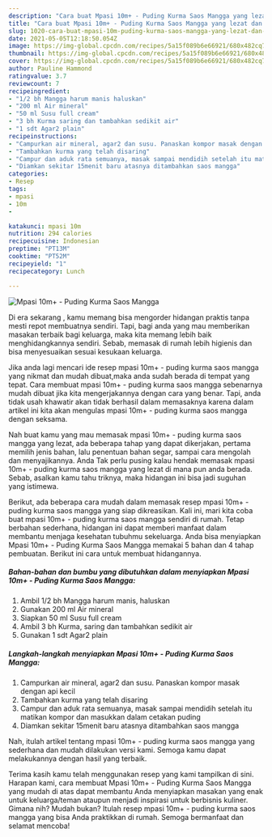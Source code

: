 ```yaml
---
description: "Cara buat Mpasi 10m+ - Puding Kurma Saos Mangga yang lezat dan Mudah Dibuat"
title: "Cara buat Mpasi 10m+ - Puding Kurma Saos Mangga yang lezat dan Mudah Dibuat"
slug: 1020-cara-buat-mpasi-10m-puding-kurma-saos-mangga-yang-lezat-dan-mudah-dibuat
date: 2021-05-05T12:18:50.054Z
image: https://img-global.cpcdn.com/recipes/5a15f089b6e66921/680x482cq70/mpasi-10m-puding-kurma-saos-mangga-foto-resep-utama.jpg
thumbnail: https://img-global.cpcdn.com/recipes/5a15f089b6e66921/680x482cq70/mpasi-10m-puding-kurma-saos-mangga-foto-resep-utama.jpg
cover: https://img-global.cpcdn.com/recipes/5a15f089b6e66921/680x482cq70/mpasi-10m-puding-kurma-saos-mangga-foto-resep-utama.jpg
author: Pauline Hammond
ratingvalue: 3.7
reviewcount: 7
recipeingredient:
- "1/2 bh Mangga harum manis haluskan"
- "200 ml Air mineral"
- "50 ml Susu full cream"
- "3 bh Kurma saring dan tambahkan sedikit air"
- "1 sdt Agar2 plain"
recipeinstructions:
- "Campurkan air mineral, agar2 dan susu. Panaskan kompor masak dengan api kecil"
- "Tambahkan kurma yang telah disaring"
- "Campur dan aduk rata semuanya, masak sampai mendidih setelah itu matikan kompor dan masukkan dalam cetakan puding"
- "Diamkan sekitar 15menit baru atasnya ditambahkan saos mangga"
categories:
- Resep
tags:
- mpasi
- 10m
- 

katakunci: mpasi 10m  
nutrition: 294 calories
recipecuisine: Indonesian
preptime: "PT13M"
cooktime: "PT52M"
recipeyield: "1"
recipecategory: Lunch

---
```



![Mpasi 10m+ - Puding Kurma Saos Mangga](https://img-global.cpcdn.com/recipes/5a15f089b6e66921/680x482cq70/mpasi-10m-puding-kurma-saos-mangga-foto-resep-utama.jpg)

Di era  sekarang , kamu memang bisa mengorder hidangan praktis tanpa mesti repot membuatnya sendiri. Tapi, bagi anda yang mau memberikan masakan terbaik bagi keluarga, maka kita memang lebih baik menghidangkannya sendiri. Sebab, memasak di rumah lebih higienis dan bisa menyesuaikan sesuai kesukaan keluarga.

Jika anda lagi mencari ide resep mpasi 10m+ - puding kurma saos mangga yang nikmat dan mudah dibuat,maka anda sudah berada di tempat yang tepat. Cara membuat mpasi 10m+ - puding kurma saos mangga  sebenarnya mudah dibuat jika kita mengerjakannya dengan cara yang benar. Tapi, anda tidak usah khawatir akan tidak berhasil dalam memasaknya 
karena dalam artikel ini kita akan mengulas mpasi 10m+ - puding kurma saos mangga dengan seksama.  



Nah buat kamu yang mau memasak mpasi 10m+ - puding kurma saos mangga yang lezat, ada beberapa tahap yang dapat dikerjakan, pertama memilih jenis bahan, lalu penentuan bahan segar, sampai cara mengolah dan menyajikannya. Anda Tak perlu pusing kalau hendak memasak mpasi 10m+ - puding kurma saos mangga yang lezat di mana pun anda berada. Sebab, asalkan kamu  tahu triknya, maka hidangan ini bisa jadi suguhan yang istimewa.

Berikut, ada beberapa cara mudah dalam memasak resep mpasi 10m+ - puding kurma saos mangga yang siap dikreasikan. Kali ini, mari kita coba buat mpasi 10m+ - puding kurma saos mangga sendiri di rumah. Tetap berbahan sederhana, hidangan ini dapat memberi manfaat dalam membantu menjaga kesehatan tubuhmu sekeluarga. Anda bisa menyiapkan Mpasi 10m+ - Puding Kurma Saos Mangga memakai 5 bahan dan 4 tahap pembuatan. Berikut ini cara untuk membuat hidangannya.

<!--inarticleads1-->

##### Bahan-bahan dan bumbu yang dibutuhkan dalam menyiapkan Mpasi 10m+ - Puding Kurma Saos Mangga:

1. Ambil 1/2 bh Mangga harum manis, haluskan
1. Gunakan 200 ml Air mineral
1. Siapkan 50 ml Susu full cream
1. Ambil 3 bh Kurma, saring dan tambahkan sedikit air
1. Gunakan 1 sdt Agar2 plain




<!--inarticleads2-->

##### Langkah-langkah menyiapkan Mpasi 10m+ - Puding Kurma Saos Mangga:

1. Campurkan air mineral, agar2 dan susu. Panaskan kompor masak dengan api kecil
1. Tambahkan kurma yang telah disaring
1. Campur dan aduk rata semuanya, masak sampai mendidih setelah itu matikan kompor dan masukkan dalam cetakan puding
1. Diamkan sekitar 15menit baru atasnya ditambahkan saos mangga




Nah, itulah artikel tentang  mpasi 10m+ - puding kurma saos mangga  yang sederhana dan mudah dilakukan versi kami. Semoga kamu dapat melakukannya dengan hasil yang terbaik. 

Terima kasih kamu telah menggunakan resep yang kami tampilkan di sini. Harapan kami, cara membuat  Mpasi 10m+ - Puding Kurma Saos Mangga yang mudah di atas dapat membantu Anda menyiapkan masakan yang enak untuk keluarga/teman ataupun menjadi inspirasi untuk berbisnis kuliner. Gimana nih? Mudah bukan? Itulah resep mpasi 10m+ - puding kurma saos mangga yang bisa Anda praktikkan di rumah. Semoga bermanfaat dan selamat mencoba!

